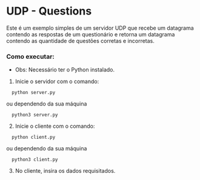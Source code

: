 # UDP - Questions

Este é um exemplo simples de um servidor UDP que recebe um datagrama contendo as respostas de um questionário e retorna um datagrama contendo as quantidade de questões corretas e incorretas.

### Como executar:

- Obs: Necessário ter o Python instalado.

1. Inicie o servidor com o comando:

```
  python server.py
```
ou dependendo da sua máquina
```
  python3 server.py
```

2. Inicie o cliente com o comando:

```
  python client.py
```
ou dependendo da sua máquina
```
  python3 client.py
```

3. No cliente, insira os dados requisitados.
